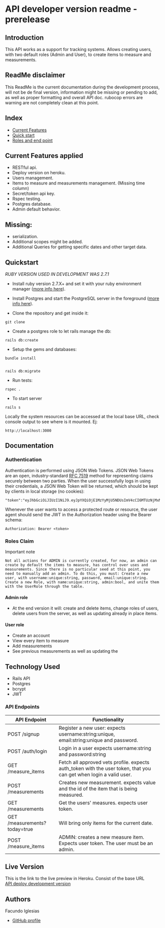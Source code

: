 # API developer version readme - prerelease

## Introduction

This API works as a support for tracking systems. Allows creating users, with two default roles (Admin and User), to create items to measure and measurements.

## ReadMe disclaimer

This ReadMe is the current documentation during the development process, will not be de final version, information might be missing or pending to add, as well as proper formatting and overall API doc. rubocop errors are warning are not completely clean at this point.

## Index
- [Current Features](#current-features-applied)
- [Quick start](#quickstart)
- [Roles and end point](#roles-claim)

## Current Features applied

- RESTful api.
- Deploy version on heroku.
- Users management.
- Items to measure and measurements management. (Missing time column)
- Secret/token api key.
- Rspec testing.
- Postgres database.
- Admin default behavior.
## Missing:
* serialization.
* Additional scopes might be added.
* Additional Queries for getting specific dates and other target data.

## Quickstart
*RUBY VERSION USED IN DEVELOPMENT WAS 2.7.1*
- Install ruby version 2.7.X+ and set it with your ruby environment manager
  ([more info here](https://www.ruby-lang.org/en/documentation/installation/)).

- Install Postgres and start the PostgreSQL server in the foreground
  ([more info here](https://wiki.postgresql.org/wiki/Detailed_installation_guides)).

- Clone the repository and get inside it:

```
git clone 

```

- Create a postgres role to let rails manage the db:

```
rails db:create
```

- Setup the gems and databases:

```
bundle install
```

```

rails db:migrate
```

- Run tests:

```
rspec .
```

- To start server

```
rails s
```

Locally the system resources can be accessed at the local base URL, check console output to see where is it mounted. Ej:

```
http://localhost:3000
```

## Documentation

### Authentication

Authentication is performed using JSON Web Tokens. JSON Web Tokens are an open, industry-standard [RFC 7519](https://tools.ietf.org/html/rfc7519) method for representing claims securely between two parties. When the user successfully logs in using their credentials, a JSON Web Token will be returned, which should be kept by clients in
local storage (no cookies):

```
"token":"eyJhbGciOiJIUzI1NiJ9.eyJpYXQiOjE1MzYyMjU5NDUsImV4cCI6MTUzNjMxMjM0NSwic3ViIjoiMzdjMDY2ZjgtNDhjMS00NDZjLTk4OGQtYzQ0ZDQ4MDJiNzZmIiwicm9sZXMiOlsiYWRtaW4iXX0.UwqjX27pGJHJoGjCMkLhBnwoszb9d590upnkRFM0LaA"}
```

Whenever the user wants to access a protected route or resource, the user agent should send the JWT in the Authorization header using the Bearer schema:

`Authorization: Bearer <token>`

### Roles Claim
  Important note
```
Not all actions for ADMIN is currently created, for now, an admin can create by default the items to measure, has control over uses and measurements. Since there is no particular seed at this point, you need to manually add an admin. To do this, you must: Create a new user, with username:unique:string, password, email:unique:string. Create a new Role, with name:unique:string, admin:bool, and unite them with the UserRole through the table.
```

#### Admin role

- At the end version it will: create and delete items, change roles of users, delete users from the server, as well as updating already in place items.


#### User role

- Create an account
- View every item to measure
- Add measurements
- See previous measurements as well as updating the 

## Technology Used

- Rails API
- Postgres
- bcrypt
- JWT

### API Endpoints

| API Endpoint            | Functionality                           |
| ----------------------- | --------------------------------------- |
| POST /signup              | Register a new user: expects username:string:unique, email:string:unique and password.                   |
| POST /auth/login          | Login in a user expects username:string and password:string                      |
| GET /measure_items        | Fetch all approved vets profile. expects auth_token with the user token, that you can get when login a valid user.       |
| POST /measurements        | Creates new measurement. expects value and the id of the item that is being measured.|
| GET /measurements            | Get the users' measures.   expects user token.|
| GET /measurements?today=true | Will bring only items for the current date. |
| POST /measure_items        | ADMIN: creates a new measure item. Expects user token. The user must be an admin. |


## Live Version

This is the link to the live preview in Heroku. Consist of the base URL<br>
[API deploy development version](https://obscure-sands-00808.herokuapp.com)<br>

<!-- CONTACT -->

## Authors

Facundo Iglesias

- [GitHub profile](https://github.com/Fig77)